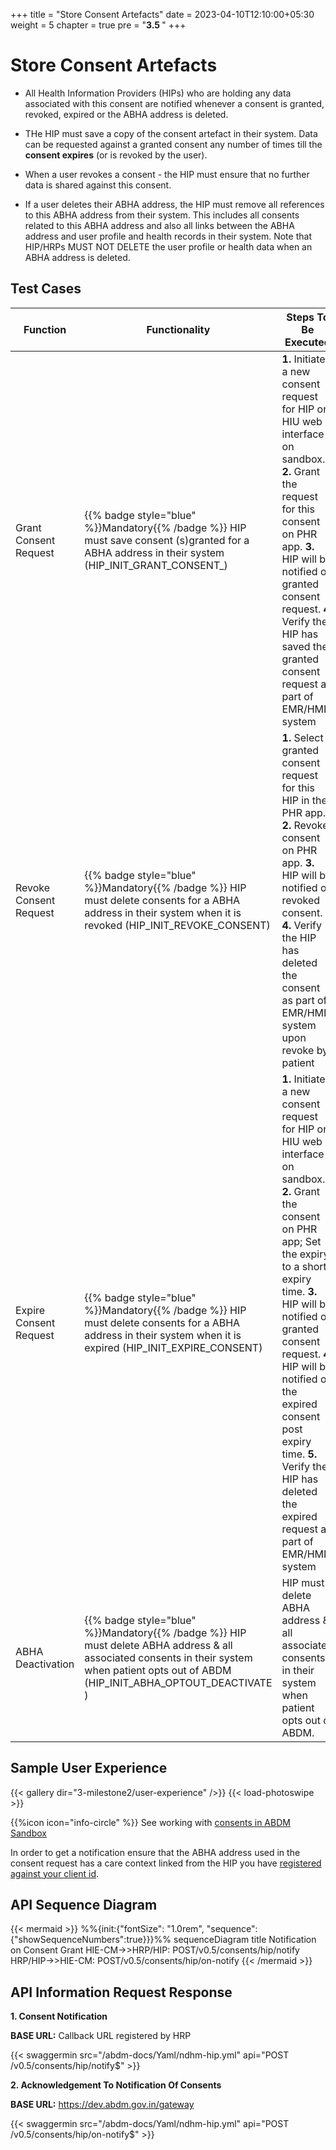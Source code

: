 +++
title = "Store Consent Artefacts"
date = 2023-04-10T12:10:00+05:30
weight = 5
chapter = true
pre = "<b>3.5 </b>"
+++

# Store Consent Artefacts

- All Health Information Providers (HIPs) who are holding any data associated with this consent are notified whenever a consent is granted, revoked, expired or the ABHA address is deleted. 

- THe HIP must save a copy of the consent artefact in their system. Data can be requested against a granted consent any number of times till the **consent expires** (or is revoked by the user).

- When a user revokes a consent - the HIP must ensure that no further data is shared against this consent. 

- If a user deletes their ABHA address, the HIP must remove all references to this ABHA address from their system. This includes all consents related to this ABHA address and also all links between the ABHA address and user profile and health records in their system. Note that HIP/HRPs MUST NOT DELETE the user profile or health data when an ABHA address is deleted. 


## Test Cases

Function|Functionality|Steps To Be Executed 
|--|--|---------|
Grant Consent Request|{{% badge style="blue" %}}Mandatory{{% /badge %}} HIP must save consent (s)granted for a ABHA address in their system (HIP_INIT_GRANT_CONSENT_) | **1.** Initiate a new consent request for HIP on HIU web interface on sandbox. **2.** Grant the request for this consent on PHR app. **3.** HIP will be notified of granted consent request. **4.** Verify the HIP has saved the granted consent request as part of EMR/HMIS system
Revoke Consent Request | {{% badge style="blue" %}}Mandatory{{% /badge %}} HIP must delete consents for  a ABHA address in their system when it is revoked (HIP_INIT_REVOKE_CONSENT) | **1.** Select a granted consent request for this HIP in the PHR app. **2.** Revoke consent on PHR app. **3.** HIP will be notified of revoked consent. **4.** Verify the HIP has deleted the consent as part of EMR/HMIS system upon revoke by patient
Expire Consent Request | {{% badge style="blue" %}}Mandatory{{% /badge %}} HIP must delete consents for  a ABHA address in their system when it is expired (HIP_INIT_EXPIRE_CONSENT) | **1.** Initiate a new consent request for HIP on HIU web interface on sandbox. **2.** Grant the consent on PHR app; Set the expiry to a short expiry time. **3.** HIP will be notified of granted consent request. **4.** HIP will be notified of the expired consent post expiry time. **5.** Verify the HIP has deleted the expired request as part of EMR/HMIS system
ABHA Deactivation | {{% badge style="blue" %}}Mandatory{{% /badge %}} HIP must delete ABHA address  & all associated consents in their system when patient opts out of ABDM (HIP_INIT_ABHA_OPTOUT_DEACTIVATE ) | HIP must delete ABHA address  & all associated consents in their system when patient opts out of ABDM.

## Sample User Experience 

{{< gallery dir="3-milestone2/user-experience" />}} {{< load-photoswipe >}}

{{%icon icon="info-circle" %}} See working with [consents in ABDM Sandbox](/abdm-docs/3-milestone2/understanding-consents/#working-with-consents-in-the-abdm-sandbox)

In order to get a notification ensure that the ABHA address used in the consent request has a care context linked from the HIP you have [registered against your client id](/abdm-docs/1-basics/working_with_abdm_apis/#linking-the-hips--hius-id-for-a-client-id). 

## API Sequence Diagram

{{< mermaid >}}
%%{init:{"fontSize": "1.0rem", "sequence":{"showSequenceNumbers":true}}}%%
sequenceDiagram
title Notification on Consent Grant
HIE-CM->>HRP/HIP: POST/v0.5/consents/hip/notify
HRP/HIP->>HIE-CM: POST/v0.5/consents/hip/on-notify
{{< /mermaid >}}


## API Information Request Response 

**1. Consent Notification**

**BASE URL:** Callback URL registered by HRP

{{< swaggermin src="/abdm-docs/Yaml/ndhm-hip.yml" api="POST /v0.5/consents/hip/notify$" >}}

**2. Acknowledgement To Notification Of Consents**

**BASE URL:** https://dev.abdm.gov.in/gateway

{{< swaggermin src="/abdm-docs/Yaml/ndhm-hip.yml" api="POST /v0.5/consents/hip/on-notify$" >}}

